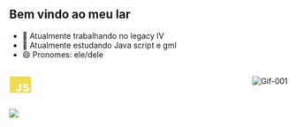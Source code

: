 ## Bem vindo ao meu lar


- 🔭 Atualmente trabalhando no legacy IV
- 🌱 Atualmente estudando Java script e gml
- 😄 Pronomes: ele/dele

<div style="display: inline_block"><br>
  <img align="center" alt="Renan-Js" height="30" width="40" src="https://raw.githubusercontent.com/devicons/devicon/master/icons/javascript/javascript-plain.svg">
  <img align="right" alt="Gif-001" src="https://pin.it/5ThSjnDNF">


##

  <a href="https://www.youtube.com/@Prowerniko" target="_blank"><img src="https://img.shields.io/badge/YouTube-FF0000?style=for-the-badge&logo=youtube&logoColor=white" target="_blank"></a>



